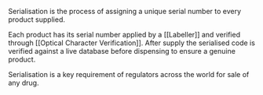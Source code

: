 Serialisation is the process of assigning a unique serial number to every product supplied.

Each product has its serial number applied by a [[Labeller]] and verified through [[Optical Character Verification]]. After supply the serialised code is verified against a live database before dispensing to ensure a genuine product.

Serialisation is a key requirement of regulators across the world for sale of any drug.